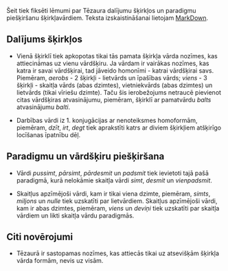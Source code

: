 Šeit tiek fiksēti lēmumi par Tēzaura dalījumu šķirkļos un paradigmu piešķiršanu šķirkļavārdiem. Teksta izskaistināšanai lietojam [MarkDown](https://daringfireball.net/projects/markdown/basics).

Dalījums šķirkļos
-----------------

* Vienā šķirklī tiek apkopotas tikai tās pamata šķirkļa vārda nozīmes, kas attiecināmas uz vienu vārdšķiru. Ja vārdam ir vairākas nozīmes, kas katra ir savai vārdšķirai, tad jāveido homonīmi - katrai vārdšķirai savs. Piemēram, _aerobs_ - 2 šķirkļi - lietvārds un īpašības vārds; _viens_ - 3 šķirkļi - skaitļa vārds (abas dzimtes), vietniekvārds (abas dzimtes) un lietvārds (tikai vīriešu dzimte). Taču šis ierobežojums netraucē pievienot citas vārdšķiras atvasinājumu, piemēram, šķirklī ar pamatvārdu _balts_ atvasinājumu _balti_.

* Darbības vārdi iz 1. konjugācijas ar nenoteiksmes homoformām, piemēram, _dzīt_, _irt_, _degt_ tiek aprakstīti katrs ar diviem šķirkļiem atšķirīgo locīšanas īpatnību dēļ.

Paradigmu un vārdšķiru piešķiršana
----------------------------------

* Vārdi _pussimt_, _pārsimt_, _pārdesmit_ un _padsmit_ tiek ievietoti tajā pašā paradigmā, kurā nelokāmie skaitļa vārdi _simt_, _desmit_ un _vienpadsmit_.

* Skaitļus apzīmējoši vārdi, kam ir tikai viena dzimte, piemēram, _simts_, _miljons_ un _nulle_ tiek uzskatīti par lietvārdiem. Skaitļus apzīmējoši vārdi, kam ir abas dzimtes, piemēram, _viens_ un _deviņi_ tiek uzskatīti par skaitļa vārdiem un likti skaitļa vārdu paradigmās.

Citi novērojumi
---------------

* Tēzaurā ir sastopamas nozīmes, kas attiecās tikai uz atsevišķām šķirkļa vārda formām, nevis uz visām.

